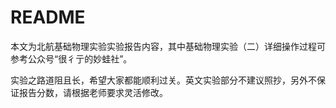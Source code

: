 # README


​	本文为北航基础物理实验实验报告内容，其中基础物理实验（二）详细操作过程可参考公众号“很彳亍的妙蛙社”。

​	实验之路道阻且长，希望大家都能顺利过关。英文实验部分不建议照抄，另外不保证报告分数，请根据老师要求灵活修改。
